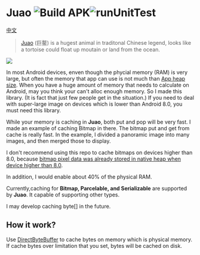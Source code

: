 # Juao ![Build APK](https://github.com/BruceWind/Juao/workflows/Build%20APK/badge.svg?branch=master)![runUnitTest](https://github.com/BruceWind/Juao/workflows/runUnitTest/badge.svg)

[中文](https://github.com/BruceWind/HugestFastestMemoryCache/blob/master/README_zh.md)

> [Juao](https://www.wikiwand.com/zh-cn/%E9%B3%8C) (巨鳌) is a hugest animal in traditonal Chinese legend,  looks like a tortoise could float up moutain or land from the ocean.

![](https://github.com/BruceWind/Juao/raw/master/image/juao.png)

In most Android devices, enven though the phycial memory (RAM) is very large, but often the memory that app can use is not much than [App heap size](https://developer.android.com/topic/performance/memory#CheckHowMuchMemory).
When you have a huge amount of memory that needs to calculate on Android, may you think your can't alloc enough memory.
So I made this library. (It is fact that just few people get in the situation.)
If you need to deal with super-large image on devices which is lower than Android 8.0, you must need this library.

While your memory is caching in **Juao**, both put and pop will be very fast.
I made an example of caching Bitmap in there. The bitmap put and get from cache is really fast. In the example, I divided a panoramic image into many images, and then merged those to display.


I don't recommend using this repo to cache bitmaps on devices higher than 8.0, because [bitmap pixel data was already stored in native heap when device higher than 8.0](https://developer.android.google.cn/topic/performance/graphics/manage-memory).


In addition, I would enable about 40% of the physical RAM.


Currently,caching for **Bitmap, Parcelable, and Serializable** are supported by **Juao**. It capable of supporting other types. 

I may develop caching byte[] in the future.

## How it work?
Use [DirectByteBuffer](https://chromium.googlesource.com/android_tools/+/2403/sdk/sources/android-22/java/nio/DirectByteBuffer.java) 
 to cache bytes on memory which is physical memory. If cache bytes over limitation that you set, bytes will be cached on disk.
